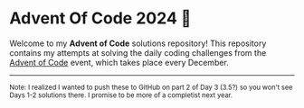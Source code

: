 # Advent Of Code 2024 🎄

Welcome to my **Advent of Code** solutions repository! This repository contains my attempts at solving the daily coding challenges from the [Advent of Code](https://adventofcode.com/) event, which takes place every December.

---

<sub>Note: I realized I wanted to push these to GitHub on part 2 of Day 3 (3.5?) so you won't see Days 1-2 solutions there. I promise to be more of a completist next year. </sub>
